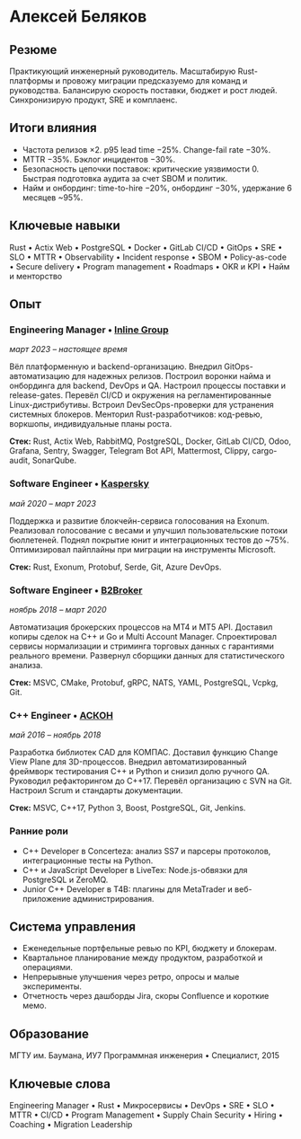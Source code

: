 # Алексей Беляков

## Резюме
Практикующий инженерный руководитель. Масштабирую Rust-платформы и провожу миграции предсказуемо для команд и руководства. Балансирую скорость поставки, бюджет и рост людей. Синхронизирую продукт, SRE и комплаенс.

## Итоги влияния
- Частота релизов ×2. p95 lead time −25%. Change-fail rate −30%.
- MTTR −35%. Бэклог инцидентов −30%.
- Безопасность цепочки поставок: критические уязвимости 0. Быстрая подготовка аудита за счет SBOM и политик.
- Найм и онбординг: time-to-hire −20%, онбординг −30%, удержание 6 месяцев ~95%.

## Ключевые навыки
Rust • Actix Web • PostgreSQL • Docker • GitLab CI/CD • GitOps • SRE • SLO • MTTR • Observability • Incident response • SBOM • Policy-as-code • Secure delivery • Program management • Roadmaps • OKR и KPI • Найм и менторство

## Опыт

### Engineering Manager • [Inline Group](https://www.inlinegroup.ru/)
*март 2023 – настоящее время*

Вёл платформенную и backend-организацию. Внедрил GitOps-автоматизацию для надежных релизов. Построил воронки найма и онбординга для backend, DevOps и QA. Настроил процессы поставки и release-gates. Перевёл CI/CD и окружения на регламентированные Linux-дистрибутивы. Встроил DevSecOps-проверки для устранения системных блокеров. Менторил Rust-разработчиков: код-ревью, воркшопы, индивидуальные планы роста.

**Стек:** Rust, Actix Web, RabbitMQ, PostgreSQL, Docker, GitLab CI/CD, Odoo, Grafana, Sentry, Swagger, Telegram Bot API, Mattermost, Clippy, cargo-audit, SonarQube.

### Software Engineer • [Kaspersky](https://www.kaspersky.com/)
*май 2020 – март 2023*

Поддержка и развитие блокчейн-сервиса голосования на Exonum. Реализовал голосование с весами и улучшил пользовательские потоки бюллетеней. Поднял покрытие юнит и интеграционных тестов до ~75%. Оптимизировал пайплайны при миграции на инструменты Microsoft.

**Стек:** Rust, Exonum, Protobuf, Serde, Git, Azure DevOps.

### Software Engineer • [B2Broker](https://b2broker.com/)
*ноябрь 2018 – март 2020*

Автоматизация брокерских процессов на MT4 и MT5 API. Доставил копиры сделок на C++ и Go и Multi Account Manager. Спроектировал сервисы нормализации и стриминга торговых данных с гарантиями реального времени. Развернул сборщики данных для статистического анализа.

**Стек:** MSVC, CMake, Protobuf, gRPC, NATS, YAML, PostgreSQL, Vcpkg, Git.

### C++ Engineer • [АСКОН](https://ascon.ru)
*май 2016 – ноябрь 2018*

Разработка библиотек CAD для КОМПАС. Доставил функцию Change View Plane для 3D-процессов. Внедрил автоматизированный фреймворк тестирования C++ и Python и снизил долю ручного QA. Руководил рефакторингом до C++17. Перевёл организацию с SVN на Git. Настроил Scrum и стандарты документации.

**Стек:** MSVC, C++17, Python 3, Boost, PostgreSQL, Git, Jenkins.

### Ранние роли
- C++ Developer в Concerteza: анализ SS7 и парсеры протоколов, интеграционные тесты на Python.
- C++ и JavaScript Developer в LiveTex: Node.js-обвязки для PostgreSQL и ZeroMQ.
- Junior C++ Developer в T4B: плагины для MetaTrader и веб-приложение администрирования.

## Система управления
- Еженедельные портфельные ревью по KPI, бюджету и блокерам.
- Квартальное планирование между продуктом, разработкой и операциями.
- Непрерывные улучшения через ретро, опросы и малые эксперименты.
- Отчетность через дашборды Jira, скоры Confluence и короткие мемо.

## Образование
МГТУ им. Баумана, ИУ7 Программная инженерия • Специалист, 2015

## Ключевые слова
Engineering Manager • Rust • Микросервисы • DevOps • SRE • SLO • MTTR • CI/CD • Program Management • Supply Chain Security • Hiring • Coaching • Migration Leadership
